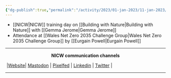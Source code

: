 ```yaml
---
{"dg-publish":true,"permalink":"/activity/2023/01-jan-2023/11-jan-2023/"}
---
```



- [[NICW\|NICW]] training day on [[Building with Nature\|Building with Nature]] with [[Gemma Jerome\|Gemma Jerome]]
- Attendance at [[Wales Net Zero 2035 Challenge Group\|Wales Net Zero 2035 Challenge Group]] by [[Eurgain Powell\|Eurgain Powell]]


***
<p style="text-align: center;font-weight:bold";>NICW communication channels</p>

󠁧 |[Website](https://nationalinfrastructurecommission.wales)| [Mastodon](https://toot.wales/@NICW) | [Pixelfed](https://pix.toot.wales/NICW) | [Linkedin](https://www.linkedin.com/company/26268509/) | [Twitter](https://twitter.com/InfraCommCymru) |
***
